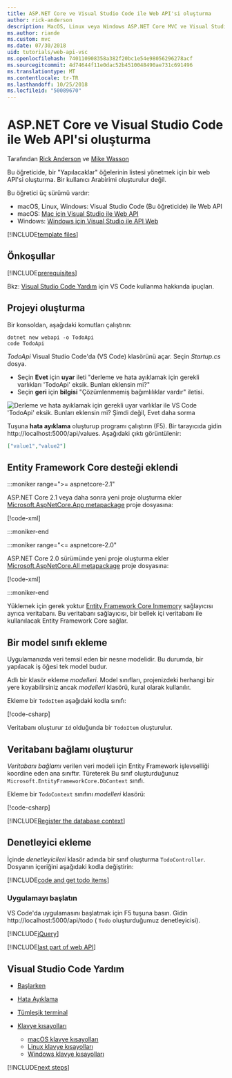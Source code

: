 ```yaml
---
title: ASP.NET Core ve Visual Studio Code ile Web API'si oluşturma
author: rick-anderson
description: MacOS, Linux veya Windows ASP.NET Core MVC ve Visual Studio Code ile bir web API'si oluşturma
ms.author: riande
ms.custom: mvc
ms.date: 07/30/2018
uid: tutorials/web-api-vsc
ms.openlocfilehash: 740110908358a382f20bc1e54e98056296278acf
ms.sourcegitcommit: 4d74644f11e0dac52b4510048490ae731c691496
ms.translationtype: MT
ms.contentlocale: tr-TR
ms.lasthandoff: 10/25/2018
ms.locfileid: "50089670"
---
```

# <a name="create-a-web-api-with-aspnet-core-and-visual-studio-code"></a>ASP.NET Core ve Visual Studio Code ile Web API'si oluşturma

Tarafından [Rick Anderson](https://twitter.com/RickAndMSFT) ve [Mike Wasson](https://github.com/mikewasson)

Bu öğreticide, bir "Yapılacaklar" öğelerinin listesi yönetmek için bir web API'si oluşturma. Bir kullanıcı Arabirimi oluşturulur değil.

Bu öğretici üç sürümü vardır:

* macOS, Linux, Windows: Visual Studio Code (Bu öğreticide) ile Web API
* macOS: [Mac için Visual Studio ile Web API](xref:tutorials/first-web-api-mac)
* Windows: [Windows için Visual Studio ile API Web](xref:tutorials/first-web-api)

<!-- WARNING: The code AND images in this doc are used by uid: tutorials/web-api-vsc, tutorials/first-web-api-mac and tutorials/first-web-api. If you change any code/images in this tutorial, update uid: tutorials/web-api-vsc -->

[!INCLUDE[template files](../includes/webApi/intro.md)]

## <a name="prerequisites"></a>Önkoşullar

[!INCLUDE[prerequisites](~/includes/net-core-prereqs-vscode.md)]

Bkz: [Visual Studio Code Yardım](#visual-studio-code-help) için VS Code kullanma hakkında ipuçları.

## <a name="create-the-project"></a>Projeyi oluşturma

Bir konsoldan, aşağıdaki komutları çalıştırın:

```console
dotnet new webapi -o TodoApi
code TodoApi
```

*TodoApi* Visual Studio Code'da (VS Code) klasörünü açar. Seçin *Startup.cs* dosya.

* Seçin **Evet** için **uyar** ileti "derleme ve hata ayıklamak için gerekli varlıkları 'TodoApi' eksik. Bunları eklensin mi?"
* Seçin **geri** için **bilgisi** "Çözümlenmemiş bağımlılıklar vardır" iletisi.

<!-- uid: tutorials/first-mvc-app-xplat/start-mvc uses the pic below. If you change it, make sure it's consistent -->

![Derleme ve hata ayıklamak için gerekli uyar varlıklar ile VS Code 'TodoApi' eksik. Bunları eklensin mi? Şimdi değil, Evet daha sorma](web-api-vsc/_static/vsc_restore.png)

Tuşuna **hata ayıklama** oluşturup programı çalıştırın (F5). Bir tarayıcıda gidin http://localhost:5000/api/values. Aşağıdaki çıktı görüntülenir:

```json
["value1","value2"]
```



## <a name="add-support-for-entity-framework-core"></a>Entity Framework Core desteği eklendi

:::moniker range=">= aspnetcore-2.1"

ASP.NET Core 2.1 veya daha sonra yeni proje oluşturma ekler [Microsoft.AspNetCore.App metapackage](xref:fundamentals/metapackage-app) proje dosyasına:

[!code-xml[](first-web-api/samples/2.1/TodoApi/TodoApi.csproj?name=snippet_Metapackage&highlight=2)]

:::moniker-end

:::moniker range="<= aspnetcore-2.0"

ASP.NET Core 2.0 sürümünde yeni proje oluşturma ekler [Microsoft.AspNetCore.All metapackage](xref:fundamentals/metapackage) proje dosyasına:

[!code-xml[](first-web-api/samples/2.0/TodoApi/TodoApi.csproj?name=snippet_Metapackage&highlight=2)]

:::moniker-end

Yüklemek için gerek yoktur [Entity Framework Core Inmemory](/ef/core/providers/in-memory/) sağlayıcısı ayrıca veritabanı. Bu veritabanı sağlayıcısı, bir bellek içi veritabanı ile kullanılacak Entity Framework Core sağlar.

## <a name="add-a-model-class"></a>Bir model sınıfı ekleme

Uygulamanızda veri temsil eden bir nesne modelidir. Bu durumda, bir yapılacak iş öğesi tek model budur.

Adlı bir klasör ekleme *modelleri*. Model sınıfları, projenizdeki herhangi bir yere koyabilirsiniz ancak *modelleri* klasörü, kural olarak kullanılır.

Ekleme bir `TodoItem` aşağıdaki kodla sınıfı:

[!code-csharp[](first-web-api/samples/2.0/TodoApi/Models/TodoItem.cs)]

Veritabanı oluşturur `Id` olduğunda bir `TodoItem` oluşturulur.

## <a name="create-the-database-context"></a>Veritabanı bağlamı oluşturur

*Veritabanı bağlamı* verilen veri modeli için Entity Framework işlevselliği koordine eden ana sınıftır. Türeterek Bu sınıf oluşturduğunuz `Microsoft.EntityFrameworkCore.DbContext` sınıfı.

Ekleme bir `TodoContext` sınıfını *modelleri* klasörü:

[!code-csharp[](first-web-api/samples/2.0/TodoApi/Models/TodoContext.cs)]

[!INCLUDE[Register the database context](../includes/webApi/register_dbContext.md)]

## <a name="add-a-controller"></a>Denetleyici ekleme

İçinde *denetleyicileri* klasör adında bir sınıf oluşturma `TodoController`. Dosyanın içeriğini aşağıdaki kodla değiştirin:

[!INCLUDE[code and get todo items](../includes/webApi/getTodoItems.md)]

### <a name="launch-the-app"></a>Uygulamayı başlatın

VS Code'da uygulamasını başlatmak için F5 tuşuna basın. Gidin http://localhost:5000/api/todo ( `Todo` oluşturduğumuz denetleyicisi).

[!INCLUDE[jQuery](../includes/webApi/add-jquery.md)]

[!INCLUDE[last part of web API](../includes/webApi/end.md)]

## <a name="visual-studio-code-help"></a>Visual Studio Code Yardım

* [Başlarken](https://code.visualstudio.com/docs)
* [Hata Ayıklama](https://code.visualstudio.com/docs/editor/debugging)
* [Tümleşik terminal](https://code.visualstudio.com/docs/editor/integrated-terminal)
* [Klavye kısayolları](https://code.visualstudio.com/docs/getstarted/keybindings#_keyboard-shortcuts-reference)

  * [macOS klavye kısayolları](https://code.visualstudio.com/shortcuts/keyboard-shortcuts-macos.pdf)
  * [Linux klavye kısayolları](https://code.visualstudio.com/shortcuts/keyboard-shortcuts-linux.pdf)
  * [Windows klavye kısayolları](https://code.visualstudio.com/shortcuts/keyboard-shortcuts-windows.pdf)

[!INCLUDE[next steps](../includes/webApi/next.md)]
